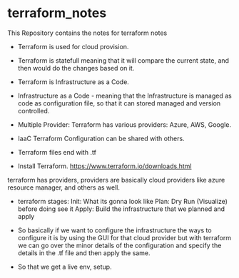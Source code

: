 # terraform_notes
This Repository contains the notes for terraform notes


- Terraform is used for cloud provision.

- Terraform is statefull meaning that it will compare the current state, and then would do the changes based on it.

- Terraform is Infrastructure as a Code.

- Infrastructure as a Code - meaning that the Infrastructure is managed as code as configuration file, so that it can stored managed and version controlled.

- Multiple Provider: Terraform has various providers: Azure, AWS, Google.

- IaaC Terraform Configuration can be shared with others.

- Terraform files end with .tf

- Install Terraform.
https://www.terraform.io/downloads.html


terraform has providers, providers are basically cloud providers like azure resource manager, and others as well.


- terraform stages:
Init: What its gonna look like
Plan: Dry Run (Visualize) before doing see it
Apply: Build the infrastructure that we planned and apply

- So basically if we want to configure the infrastructure the ways to configure it is by using the GUI for that cloud provider but with terraform we can go over the minor details of the configuration and specify the details in the .tf file and then apply the same.
- So that we get a live env, setup.
